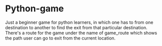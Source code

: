# Python-game
Just a beginner game for python learners, in which one has to from one destination to another to find the exit from that particular destination. There's a route for the game under the name of game_route which shows the path user can go to exit from the current location.
